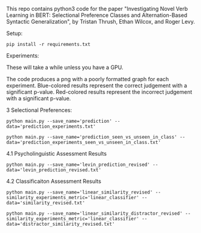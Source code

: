 This repo contains python3 code for the paper "Investigating Novel Verb Learning in BERT: Selectional Preference Classes and Alternation-Based Syntactic Generalization", by Tristan Thrush, Ethan Wilcox, and Roger Levy.

Setup:

`pip install -r requirements.txt`

Experiments:

These will take a while unless you have a GPU.

The code produces a png with a poorly formatted graph for each experiment. Blue-colored results
represent the correct judgement with a significant p-value. Red-colored results
represent the incorrect judgement with a significant p-value.

3 Selectional Preferences:

`python main.py --save_name='prediction' --data='prediction_experiments.txt'`

`python main.py --save_name='prediction_seen_vs_unseen_in_class' --data='prediction_experiments_seen_vs_unseen_in_class.txt'`

4.1 Psycholinguistic Assessment Results

`python main.py --save_name='levin_prediction_revised' --data='levin_prediction_revised.txt'`

4.2 Classificaiton Assessment Results

`python main.py --save_name='linear_similarity_revised' --similarity_experiments_metric='linear_classifier' --data='similarity_revised.txt'`

`python main.py --save_name='linear_similarity_distractor_revised' --similarity_experiments_metric='linear_classifier' --data='distractor_similarity_revised.txt'`
